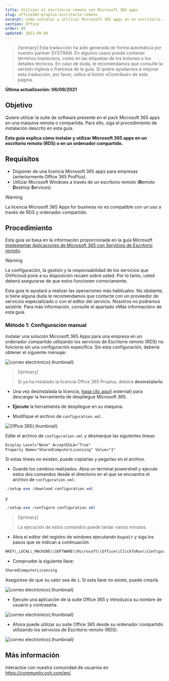 ```yaml
---
title: Utilizar el escritorio remoto con Microsoft 365 apps
slug: office365-proplus-escritorio-remoto
excerpt: Cómo instalar y utilizar Microsoft 365 apps en un escritorio remoto (RDS) o en un ordenador compartido
section: Office
order: 04
updated: 2021-09-06
---
```


> [!primary]
> Esta traducción ha sido generada de forma automática por nuestro partner SYSTRAN. En algunos casos puede contener términos imprecisos, como en las etiquetas de los botones o los detalles técnicos. En caso de duda, le recomendamos que consulte la versión inglesa o francesa de la guía. Si quiere ayudarnos a mejorar esta traducción, por favor, utilice el botón «Contribuir» de esta página.
>

**Última actualización: 06/09/2021**

## Objetivo

Quiere utilizar la suite de software presente en el pack Microsoft 365 apps en una máquina remota o compartida. Para ello, siga el procedimiento de instalación descrito en esta guía.

**Esta guía explica cómo instalar y utilizar Microsoft 365 apps en un escritorio remoto (RDS) o en un ordenador compartido.**

## Requisitos

- Disponer de una licencia Microsoft 365 apps para empresas (anteriormente Office 365 ProPlus).
- Utilizar Microsoft Windows a través de un escritorio remoto (**R**emote **D**esktop **S**ervices)

> [!warning]
>
> La licencia Microsoft 365 Apps for business no es compatible con un uso a través de RDS y ordenador compartido.
> 

## Procedimiento

Esta guía se basa en la información proporcionada en la guía Microsoft [Implementar Aplicaciones de Microsoft 365 con Servicios de Escritorio remoto](https://docs.microsoft.com/es-es/deployoffice/deploy-microsoft-365-apps-remote-desktop-services).

> [!warning]
>
> La configuración, la gestión y la responsabilidad de los servicios que OVHcloud pone a su disposición recaen sobre usted. Por lo tanto, usted deberá asegurarse de que estos funcionen correctamente.
> 
> Esta guía le ayudará a realizar las operaciones más habituales. No obstante, si tiene alguna duda le recomendamos que contacte con un proveedor de servicios especializado o con el editor del servicio. Nosotros no podremos asistirle. Para más información, consulte el apartado «Más información» de esta guía.
> 

### Método 1: Configuración manual

Instalar una solución Microsoft 365 Apps para una empresa en un ordenador compartido utilizando los servicios de Escritorio remoto (RDS) no funciona sin una configuración específica. Sin esta configuración, debería obtener el siguiente mensaje:

![correo electrónico](images/4717.png){.thumbnail}

> [!primary]
>
> Si ya ha instalado la licencia Office 365 Proplus, deberá **desinstalarla**.
>

- Una vez desinstalada la licencia, [haga clic aquí](https://www.microsoft.com/en-us/download/details.aspx?id=49117){.external} para descargar la herramienta de despliegue Microsoft 365.


- **Ejecute** la herramienta de despliegue en su máquina.


- Modifique el archivo de `configuration.xml`.

![Office 365](images/4720.png){.thumbnail}

Edite el archivo de `configuration.xml` y desmarque las siguientes líneas:

```xml
Display Level="None" AcceptEULA="True"
Property Name="SharedComputerLicensing" Value="1"
```

Si estas líneas no existen, puede copiarlas y pegarlas en el archivo.

- Guarde los cambios realizados. Abra un terminal powershell y ejecute estos dos comandos desde el directorio en el que se encuentra el archivo de `configuration.xml`:

```powershell
./setup.exe /download configuration.xml
```

y

```powershell
./setup.exe /configure configuration.xml
```
> [!primary]
>
> La ejecución de estos comandos puede tardar varios minutos.

- Abra el editor del registro de windows ejecutando `Regedit` y siga los pasos que se indican a continuación:

```powershell
HKEY\_LOCAL\_MACHINE\\SOFTWARE\\Microsoft\\Office\\ClickToRun\\Configuration
```

- Compruebe la siguiente llave:

```powershell
SharedComputerLicensing
```
Asegúrese de que su valor sea de `1`. Si esta llave no existe, puede crearla.

![correo electrónico](images/4723.png){.thumbnail}

- Ejecute una aplicación de la suite Office 365 y introduzca su nombre de usuario y contraseña.

![correo electrónico](images/4724.png){.thumbnail}

- Ahora puede utilizar su suite Office 365 desde su ordenador compartido utilizando los servicios de Escritorio remoto (RDS).


![correo electrónico](images/4726.png){.thumbnail}


## Más información

Interactúe con nuestra comunidad de usuarios en <https://community.ovh.com/en/>.

